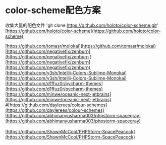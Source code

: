 # color-scheme配色方案
收集大量的配色文件
'git clone https://github.com/holoto/color-scheme.git'
[https://github.com/holoto/color-scheme](https://github.com/holoto/color-scheme)
<br>


[https://github.com/tomasr/molokai](https://github.com/tomasr/molokai)<br>
[https://github.com/negativefix/zenburn](https://github.com/negativefix/zenburn
)<br>
[https://github.com/negativefix/zenburn](https://github.com/negativefix/zenburn)<br>
[https://github.com/y3sh/Intellij-Colors-Sublime-Monokai](https://github.com/y3sh/Intellij-Colors-Sublime-Monokai)<br>
[https://github.com/d1ffuz0r/pycharm-themes](https://github.com/d1ffuz0r/pycharm-themes)<br>
[https://github.com/minwe/oceanic-next-jetbrains](https://github.com/minwe/oceanic-next-jetbrains)<br>
#[https://github.com/daylerees/colour-schemes](https://github.com/daylerees/colour-schemes)<br>
[https://github.com/abhimanyusharma003/phpstorm-spacegray](https://github.com/abhimanyusharma003/phpstorm-spacegray)<br><br>
[https://github.com/ShawnMcCool/PHPStorm-SpacePeacock](https://github.com/ShawnMcCool/PHPStorm-SpacePeacock)<br>




